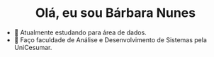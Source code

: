 <h1 align="center"><strong>Olá, eu sou Bárbara Nunes</strong></h1>

- 🔭 Atualmente estudando para área de dados.
- 🌱 Faço faculdade de Análise e Desenvolvimento de Sistemas pela UniCesumar.



